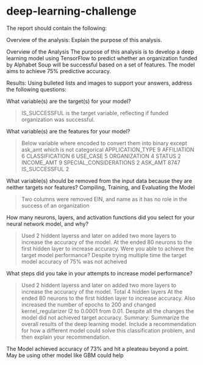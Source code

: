 # deep-learning-challenge

The report should contain the following:

Overview of the analysis: Explain the purpose of this analysis.

Overview of the Analysis The purpose of this analysis is to develop a deep learning model using TensorFlow to predict whether an organization funded by Alphabet Soup will be successful based on a set of features. The model aims to achieve 75% predictive accuracy.

Results: Using bulleted lists and images to support your answers, address the following questions:

What variable(s) are the target(s) for your model?
> IS_SUCCESSFUL is the target variable, reflecting if funded organization was successful.


What variable(s) are the features for your model?
> Below variable where encoded to convert them into binary except ask_amt which is not categorical
APPLICATION_TYPE	9
AFFILIATION	6
CLASSIFICATION	6
USE_CASE	5
ORGANIZATION	4
STATUS	2
INCOME_AMT	9
SPECIAL_CONSIDERATIONS	2
ASK_AMT	8747
IS_SUCCESSFUL	2

What variable(s) should be removed from the input data because they are neither targets nor features?
Compiling, Training, and Evaluating the Model
> Two columns were removed EIN, and name as it has no role in the success of an organization

How many neurons, layers, and activation functions did you select for your neural network model, and why?
> Used 2 hiddent layerss and later on added two more layers to increase the accuracy of the model.
  At the ended 80 neurons to the first hidden layer to increase accuracy. 
Were you able to achieve the target model performance?
> Despite trying multiple time the target model accuracy of 75% was not acheived

What steps did you take in your attempts to increase model performance?
> Used 2 hiddent layerss and later on added two more layers to increase the accuracy of the model. Total 4 hidden layers
  At the ended 80 neurons to the first hidden layer to increase accuracy. 
  Also increased the number of epochs to 200 and changed kernel_regularizer l2 to 0.0001 from 0.01.
  Despite all the changes the model did  not achieved target accuracy.
Summary: Summarize the overall results of the deep learning model. Include a recommendation for how a different model could solve this classification problem, and then explain your recommendation.

The Model achieved accuracy of 73% and hit a pleateau beyond a point. May be using other model like GBM could help